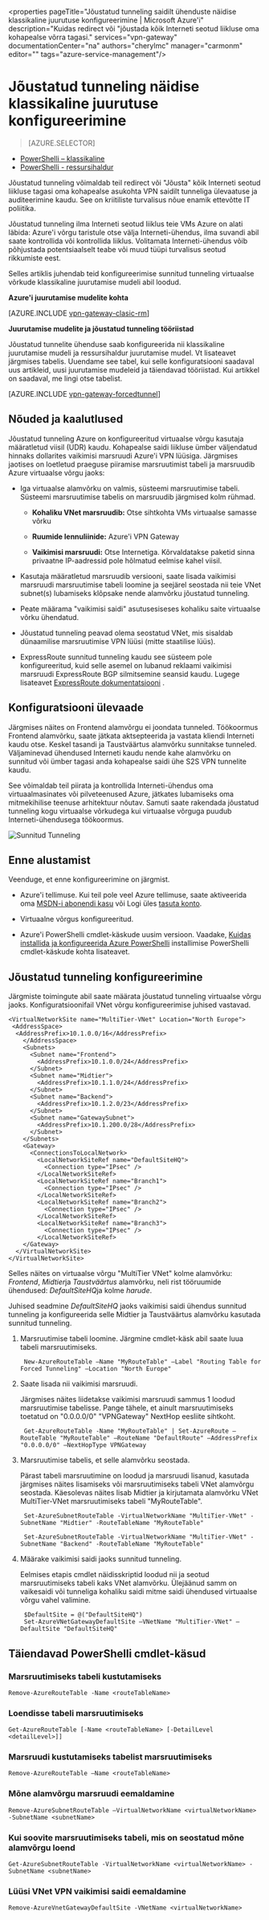 <properties 
   pageTitle="Jõustatud tunneling saidilt ühenduste näidise klassikaline juurutuse konfigureerimine | Microsoft Azure'i"
   description="Kuidas redirect või "jõustada kõik Interneti seotud liikluse oma kohapealse võrra tagasi."
   services="vpn-gateway"
   documentationCenter="na"
   authors="cherylmc"
   manager="carmonm"
   editor=""
   tags="azure-service-management"/>
<tags 
   ms.service="vpn-gateway"
   ms.devlang="na"
   ms.topic="article"
   ms.tgt_pltfrm="na"
   ms.workload="infrastructure-services"
   ms.date="08/10/2016"
   ms.author="cherylmc" />

# <a name="configure-forced-tunneling-using-the-classic-deployment-model"></a>Jõustatud tunneling näidise klassikaline juurutuse konfigureerimine

> [AZURE.SELECTOR]
- [PowerShelli – klassikaline](vpn-gateway-about-forced-tunneling.md)
- [PowerShelli - ressursihaldur](vpn-gateway-forced-tunneling-rm.md)

Jõustatud tunneling võimaldab teil redirect või "Jõusta" kõik Interneti seotud liikluse tagasi oma kohapealse asukohta VPN saidilt tunneliga ülevaatuse ja auditeerimine kaudu. See on kriitiliste turvalisus nõue enamik ettevõtte IT poliitika. 

Jõustatud tunneling ilma Interneti seotud liiklus teie VMs Azure on alati läbida: Azure'i võrgu taristule otse välja Interneti-ühendus, ilma suvandi abil saate kontrollida või kontrollida liiklus. Volitamata Interneti-ühendus võib põhjustada potentsiaalselt teabe või muud tüüpi turvalisus seotud rikkumiste eest.

Selles artiklis juhendab teid konfigureerimise sunnitud tunneling virtuaalse võrkude klassikaline juurutamise mudeli abil loodud. 

**Azure'i juurutamise mudelite kohta**

[AZURE.INCLUDE [vpn-gateway-clasic-rm](../../includes/vpn-gateway-classic-rm-include.md)] 

**Juurutamise mudelite ja jõustatud tunneling tööriistad**

Jõustatud tunnelite ühenduse saab konfigureerida nii klassikaline juurutamise mudeli ja ressursihaldur juurutamise mudel. Vt lisateavet järgmises tabelis. Uuendame see tabel, kui selle konfiguratsiooni saadaval uus artikleid, uusi juurutamise mudeleid ja täiendavad tööriistad. Kui artikkel on saadaval, me lingi otse tabelist.

[AZURE.INCLUDE [vpn-gateway-forcedtunnel](../../includes/vpn-gateway-table-forcedtunnel-include.md)] 


## <a name="requirements-and-considerations"></a>Nõuded ja kaalutlused

Jõustatud tunneling Azure on konfigureeritud virtuaalse võrgu kasutaja määratletud viisil (UDR) kaudu. Kohapealse saidi liikluse ümber väljendatud hinnaks dollarites vaikimisi marsruudi Azure'i VPN lüüsiga. Järgmises jaotises on loetletud praeguse piiramise marsruutimist tabeli ja marsruudib Azure virtuaalse võrgu jaoks:


-  Iga virtuaalse alamvõrku on valmis, süsteemi marsruutimise tabeli. Süsteemi marsruutimise tabelis on marsruudib järgmised kolm rühmad.

    - **Kohaliku VNet marsruudib:** Otse sihtkohta VMs virtuaalse samasse võrku
    
    - **Ruumide lennuliinide:** Azure'i VPN Gateway
    
    - **Vaikimisi marsruudi:** Otse Internetiga. Kõrvaldatakse paketid sinna privaatne IP-aadressid pole hõlmatud eelmise kahel viisil.


-  Kasutaja määratletud marsruudib versiooni, saate lisada vaikimisi marsruudi marsruutimise tabeli loomine ja seejärel seostada nii teie VNet subnet(s) lubamiseks klõpsake nende alamvõrku jõustatud tunneling.

- Peate määrama "vaikimisi saidi" asutusesiseses kohaliku saite virtuaalse võrku ühendatud.

- Jõustatud tunneling peavad olema seostatud VNet, mis sisaldab dünaamilise marsruutimise VPN lüüsi (mitte staatilise lüüs).
 
- ExpressRoute sunnitud tunneling kaudu see süsteem pole konfigureeritud, kuid selle asemel on lubanud reklaami vaikimisi marsruudi ExpressRoute BGP silmitsemine seansid kaudu. Lugege lisateavet [ExpressRoute dokumentatsiooni](https://azure.microsoft.com/documentation/services/expressroute/) .



## <a name="configuration-overview"></a>Konfiguratsiooni ülevaade

Järgmises näites on Frontend alamvõrgu ei joondata tunneled. Töökoormus Frontend alamvõrku, saate jätkata aktsepteerida ja vastata kliendi Interneti kaudu otse. Keskel tasandi ja Taustväärtus alamvõrku sunnitakse tunneled. Väljaminevad ühendused Interneti kaudu nende kahe alamvõrku on sunnitud või ümber tagasi anda kohapealse saidi ühe S2S VPN tunnelite kaudu.

See võimaldab teil piirata ja kontrollida Interneti-ühendus oma virtuaalmasinates või pilveteenused Azure, jätkates lubamiseks oma mitmekihilise teenuse arhitektuur nõutav. Samuti saate rakendada jõustatud tunneling kogu virtuaalse võrkudega kui virtuaalse võrguga puudub Interneti-ühendusega töökoormus.


![Sunnitud Tunneling](./media/vpn-gateway-about-forced-tunneling/forced-tunnel.png)



## <a name="before-you-begin"></a>Enne alustamist

Veenduge, et enne konfigureerimine on järgmist.

- Azure'i tellimuse. Kui teil pole veel Azure tellimuse, saate aktiveerida oma [MSDN-i abonendi kasu](https://azure.microsoft.com/pricing/member-offers/msdn-benefits-details/) või Logi üles [tasuta konto](https://azure.microsoft.com/pricing/free-trial/).

- Virtuaalne võrgus konfigureeritud. 

- Azure'i PowerShelli cmdlet-käskude uusim versioon. Vaadake, [Kuidas installida ja konfigureerida Azure PowerShelli](../powershell-install-configure.md) installimise PowerShelli cmdlet-käskude kohta lisateavet.


## <a name="configure-forced-tunneling"></a>Jõustatud tunneling konfigureerimine

Järgmiste toimingute abil saate määrata jõustatud tunneling virtuaalse võrgu jaoks. Konfiguratsioonifail VNet võrgu konfigureerimise juhised vastavad.



    <VirtualNetworkSite name="MultiTier-VNet" Location="North Europe">
     <AddressSpace>
      <AddressPrefix>10.1.0.0/16</AddressPrefix>
        </AddressSpace>
        <Subnets>
          <Subnet name="Frontend">
            <AddressPrefix>10.1.0.0/24</AddressPrefix>
          </Subnet>
          <Subnet name="Midtier">
            <AddressPrefix>10.1.1.0/24</AddressPrefix>
          </Subnet>
          <Subnet name="Backend">
            <AddressPrefix>10.1.2.0/23</AddressPrefix>
          </Subnet>
          <Subnet name="GatewaySubnet">
            <AddressPrefix>10.1.200.0/28</AddressPrefix>
          </Subnet>
        </Subnets>
        <Gateway>
          <ConnectionsToLocalNetwork>
            <LocalNetworkSiteRef name="DefaultSiteHQ">
              <Connection type="IPsec" />
            </LocalNetworkSiteRef>
            <LocalNetworkSiteRef name="Branch1">
              <Connection type="IPsec" />
            </LocalNetworkSiteRef>
            <LocalNetworkSiteRef name="Branch2">
              <Connection type="IPsec" />
            </LocalNetworkSiteRef>
            <LocalNetworkSiteRef name="Branch3">
              <Connection type="IPsec" />
            </LocalNetworkSiteRef>
        </Gateway>
      </VirtualNetworkSite>
    </VirtualNetworkSite>

Selles näites on virtuaalse võrgu "MultiTier VNet" kolme alamvõrku: *Frontend*, *Midtier*ja *Taustväärtus* alamvõrku, neli rist tööruumide ühendused: *DefaultSiteHQ*ja kolme *harude*. 

Juhised seadmine *DefaultSiteHQ* jaoks vaikimisi saidi ühendus sunnitud tunneling ja konfigureerida selle Midtier ja Taustväärtus alamvõrku kasutada sunnitud tunneling.


1. Marsruutimise tabeli loomine. Järgmine cmdlet-käsk abil saate luua tabeli marsruutimiseks.

        New-AzureRouteTable –Name "MyRouteTable" –Label "Routing Table for Forced Tunneling" –Location "North Europe"

2. Saate lisada nii vaikimisi marsruudi. 

    Järgmises näites liidetakse vaikimisi marsruudi sammus 1 loodud marsruutimise tabelisse. Pange tähele, et ainult marsruutimiseks toetatud on "0.0.0.0/0" "VPNGateway" NextHop eesliite sihtkoht.
 
        Get-AzureRouteTable -Name "MyRouteTable" | Set-AzureRoute –RouteTable "MyRouteTable" –RouteName "DefaultRoute" –AddressPrefix "0.0.0.0/0" –NextHopType VPNGateway

3. Marsruutimise tabelis, et selle alamvõrku seostada. 

    Pärast tabeli marsruutimine on loodud ja marsruudi lisanud, kasutada järgmises näites lisamiseks või marsruutimiseks tabeli VNet alamvõrgu seostada. Käesolevas näites lisab Midtier ja kirjutamata alamvõrku VNet MultiTier-VNet marsruutimiseks tabeli "MyRouteTable".

        Set-AzureSubnetRouteTable -VirtualNetworkName "MultiTier-VNet" -SubnetName "Midtier" -RouteTableName "MyRouteTable"

        Set-AzureSubnetRouteTable -VirtualNetworkName "MultiTier-VNet" -SubnetName "Backend" -RouteTableName "MyRouteTable"

4. Määrake vaikimisi saidi jaoks sunnitud tunneling. 

    Eelmises etapis cmdlet näidisskriptid loodud nii ja seotud marsruutimiseks tabeli kaks VNet alamvõrku. Ülejäänud samm on vaikesaidi või tunneliga kohaliku saidi mitme saidi ühendused virtuaalse võrgu vahel valimine.

        $DefaultSite = @("DefaultSiteHQ")
        Set-AzureVNetGatewayDefaultSite –VNetName "MultiTier-VNet" –DefaultSite "DefaultSiteHQ"

## <a name="additional-powershell-cmdlets"></a>Täiendavad PowerShelli cmdlet-käsud

### <a name="to-delete-a-route-table"></a>Marsruutimiseks tabeli kustutamiseks

    Remove-AzureRouteTable -Name <routeTableName>

### <a name="to-list-a-route-table"></a>Loendisse tabeli marsruutimiseks

    Get-AzureRouteTable [-Name <routeTableName> [-DetailLevel <detailLevel>]]

### <a name="to-delete-a-route-from-a-route-table"></a>Marsruudi kustutamiseks tabelist marsruutimiseks

    Remove-AzureRouteTable –Name <routeTableName>

### <a name="to-remove-a-route-from-a-subnet"></a>Mõne alamvõrgu marsruudi eemaldamine

    Remove-AzureSubnetRouteTable –VirtualNetworkName <virtualNetworkName> -SubnetName <subnetName>

### <a name="to-list-the-route-table-associated-with-a-subnet"></a>Kui soovite marsruutimiseks tabeli, mis on seostatud mõne alamvõrgu loend
    
    Get-AzureSubnetRouteTable -VirtualNetworkName <virtualNetworkName> -SubnetName <subnetName>

### <a name="to-remove-a-default-site-from-a-vnet-vpn-gateway"></a>Lüüsi VNet VPN vaikimisi saidi eemaldamine

    Remove-AzureVnetGatewayDefaultSite -VNetName <virtualNetworkName>






